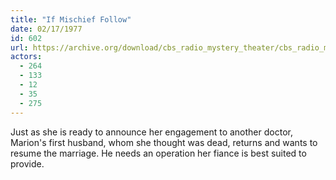 ```yaml
---
title: "If Mischief Follow"
date: 02/17/1977
id: 602
url: https://archive.org/download/cbs_radio_mystery_theater/cbs_radio_mystery_theater-0601-0650.zip/cbs_radio_mystery_theater-0601-0650%2Fcbsrmt_0602_if_mischief_follow.mp3
actors:
  - 264
  - 133
  - 12
  - 35
  - 275
---
```

Just as she is ready to announce her engagement to another doctor, Marion's first husband, whom she thought was dead, returns and wants to resume the marriage. He needs an operation her fiance is best suited to provide.